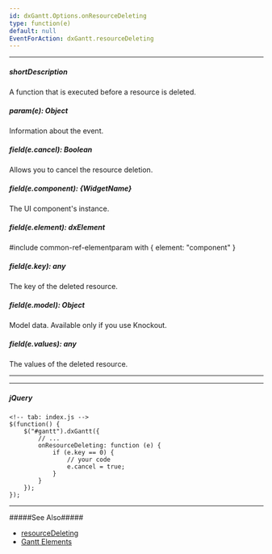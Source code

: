```yaml
---
id: dxGantt.Options.onResourceDeleting
type: function(e)
default: null
EventForAction: dxGantt.resourceDeleting
---
```

---
##### shortDescription
A function that is executed before a resource is deleted.

##### param(e): Object
Information about the event.

##### field(e.cancel): Boolean
Allows you to cancel the resource deletion.

##### field(e.component): {WidgetName}
The UI component's instance.

##### field(e.element): dxElement
#include common-ref-elementparam with { element: "component" }

##### field(e.key): any
The key of the deleted resource.

##### field(e.model): Object
Model data. Available only if you use Knockout.

##### field(e.values): any
The values of the deleted resource.

---

---

##### jQuery

    <!-- tab: index.js -->
    $(function() {
        $("#gantt").dxGantt({
            // ...
            onResourceDeleting: function (e) {
                if (e.key == 0) {
                    // your code
                    e.cancel = true;
                }
            }
        });
    }); 

---

#####See Also#####
- [resourceDeleting](/Documentation/ApiReference/UI_Widgets/dxGantt/Events/#resourceDeleting)
- [Gantt Elements](/Documentation/Guide/Widgets/Gantt/Gantt_Elements/)